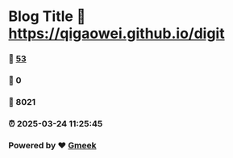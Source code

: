 # Blog Title :link: https://qigaowei.github.io/digit 
### :page_facing_up: [53](https://qigaowei.github.io/digit/tag.html) 
### :speech_balloon: 0 
### :hibiscus: 8021 
### :alarm_clock: 2025-03-24 11:25:45 
### Powered by :heart: [Gmeek](https://github.com/Meekdai/Gmeek)

